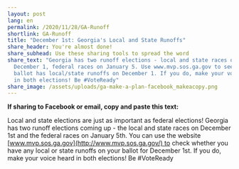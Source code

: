 ```yaml
---
layout: post
lang: en
permalink: /2020/11/28/GA-Runoff
shortlink: GA-Runoff
title: "December 1st: Georgia's Local and State Runoffs"
share_header: You're almost done!
share_subhead: Use these sharing tools to spread the word
share_text: "Georgia has two runoff elections - local and state races on
  December 1, federal races on January 5. Use www.mvp.sos.ga.gov to see if your
  ballot has local/state runoffs on December 1. If you do, make your voice heard
  in both elections! Be #VoteReady"
share_image: /assets/uploads/ga-make-a-plan-facebook_makeacopy.png
---
```

<!--StartFragment-->

**If sharing to Facebook or email, copy and paste this text:** 

Local and state elections are just as important as federal elections! Georgia has two runoff elections coming up - the local and state races on December 1st and the federal races on January 5th. You can use the website [www.mvp.sos.ga.gov](http://www.mvp.sos.ga.gov/) to check whether you have any local or state runoffs on your ballot for December 1st. If you do, make your voice heard in both elections! Be #VoteReady

<!--EndFragment-->